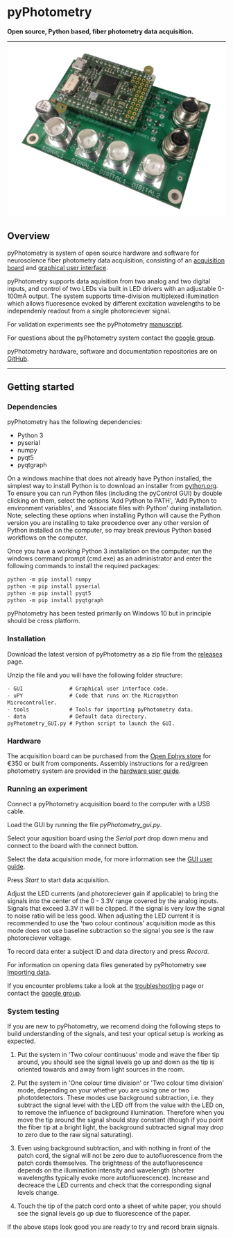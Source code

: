 # pyPhotometry

**Open source, Python based, fiber photometry data acquisition.**

---

![Acquisition board](media/board_photo.jpg)

## Overview

pyPhotometry is system of open source hardware and software for neuroscience fiber photometry data acquisition, consisting of an [acquisition board](user-guide/hardware.md) and [graphical user interface](user-guide/graphical-user-interface.md). 

pyPhotometry supports data aquisition from two analog and two digital inputs, and control of two LEDs via built in LED drivers with an adjustable 0-100mA output.  The system supports time-division multiplexed illumination which allows fluoresence evoked by different excitation wavelengths to be independenly readout from a single photoreciever signal.

For validation experiments see the pyPhotometry [manuscript](https://rdcu.be/bpvvJ).

For questions about the pyPhotometry system contact the [google group](https://groups.google.com/forum/#!forum/pycontrol).

pyPhotometry hardware, software and documentation repositories are on [GitHub](https://github.com/pyPhotometry).

---  

## Getting started

### Dependencies

pyPhotometry has the following dependencies:

- Python 3
- pyserial
- numpy
- pyqt5
- pyqtgraph

 On a windows machine that does not already have Python installed, the simplest way to install Python is to download an installer from [python.org](https://www.python.org/downloads/). To ensure you can run Python files (including the pyControl GUI) by double clicking on them, select the options 'Add Python to PATH', 'Add Python to environment variables', and 'Associate files with Python' during installation.  Note; selecting these options when installing Python will cause the Python version you are installing to take precedence over any other version of Python installed on the computer, so may break previous Python based workflows on the computer.

Once you have a working Python 3 installation on the computer, run the windows command prompt (cmd.exe) as an administrator and enter the following commands to install the required packages:

```
python -m pip install numpy
python -m pip install pyserial
python -m pip install pyqt5
python -m pip install pyqtgraph
```

pyPhotometry has been tested primarily on Windows 10 but in principle should be cross platform.

### Installation

Download the latest version of pyPhotometry as a zip file from the [releases](https://github.com/pyPhotometry/code/releases) page.

Unzip the file and you will have the following folder structure:

```
- GUI               # Graphical user interface code.
- uPY               # Code that runs on the Micropython Microcontroller.
- tools             # Tools for importing pyPhotometry data.
- data              # Default data directory.
pyPhotometry_GUI.py # Python script to launch the GUI.

```

### Hardware

The acquisition board can be purchased from the [Open Ephys store](http://www.open-ephys.org/pycontrol) for €350 or built from components.  Assembly instructions for a red/green photometry system are provided in the [hardware user guide](user-guide/hardware.md#assembly-instructions).

### Running an experiment

Connect a pyPhotometry acquisition board to the computer with a USB cable.

Load the GUI by running the file *pyPhotometry_gui.py*.

Select your aqusition board using the *Serial port* drop down menu and connect to the board with the connect button.

Select the data acquisition mode, for more information see the [GUI user guide](user-guide/graphical-user-interface.md#acquisition-settings).

Press *Start* to start data acquisition.

Adjust the LED currents (and photoreciever gain if applicable) to bring the signals into the center of the 0 - 3.3V range covered by the analog inputs.  Signals that exceed 3.3V it will be clipped.  If the signal is very low the signal to noise ratio will be less good.  When adjusting the LED current it is recommended to use the 'two colour continous' acquisition mode as this mode does not use baseline subtraction so the signal you see is the raw photoreciever voltage.

To record data enter a subject ID and data directory and press *Record*.

For information on opening data files generated by pyPhotometry see [Importing data](user-guide/importing-data.md).

If you encounter problems take a look at the [troubleshooting](user-guide/troubleshooting.md) page or contact the [google group](https://groups.google.com/forum/#!forum/pycontrol).

### System testing

If you are new to pyPhotometry, we recomend doing the following steps to build understanding of the signals, and test your optical setup is working as expected.

1.  Put the system in 'Two colour continuous' mode and wave the fiber tip around, you should see the signal levels go up and down as the tip is oriented towards and away from light sources in the room.

2.  Put the system in 'One colour time division' or  'Two colour time division' mode, depending on your whether you are using one or two phototdetectors.  These modes use background subtraction, i.e. they subtract the signal level with the LED off from the value with the LED on, to remove the influence of background illumination.  Therefore when you move the tip around the signal should stay constant (though if you point the fiber tip at a bright light, the background subtracted signal may drop to zero due to the raw signal saturating). 

3.  Even using background subtraction, and with nothing in front of the patch cord, the signal will not be zero due to autofluorescence from the patch cords themselves.  The brightness of the autofluorescence depends on the illumination intensity and wavelength (shorter wavelengths typically evoke more autofluorescence).  Increase and decreace the LED currents and check that the corresponding signal levels change.

4.  Touch the tip of the patch cord onto a sheet of white paper, you should see the signal levels go up due to fluorescence of the paper. 

If the above steps look good you are ready to try and record brain signals.